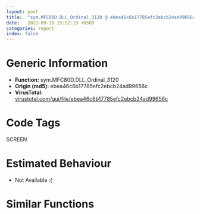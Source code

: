 ```yaml
---
layout: post
title:  "sym.MFC80D.DLL_Ordinal_3120 @ ebea46c6b17785efc2ebcb24ad99656c"
date:   2021-09-10 15:52:19 +0300
categories: report
index: false
---
```


# Generic Information
- **Function:** sym.MFC80D.DLL\_Ordinal\_3120
- **Origin (md5):** ebea46c6b17785efc2ebcb24ad99656c
- **VirusTotal:** [virustotal.com/gui/file/ebea46c6b17785efc2ebcb24ad99656c][virustotal_ref]

# Code Tags
<span class="tag" id="SCREEN">SCREEN</span>


# Estimated Behaviour
<ul><li class="bhv-desc" id="na">Not Available :(</li></ul>

# Similar Functions
<script type="text/javascript" src="https://www.gstatic.com/charts/loader.js"></script>
<script type="text/javascript">

    google.charts.load('current', {'packages':['corechart']});
    google.charts.setOnLoadCallback(drawChart);

    function drawChart() {
    var data = new google.visualization.DataTable();
        data.addColumn('number', 'X');
        data.addColumn('number', 'Y');
        data.addColumn({type: 'string', role: 'tooltip', 'p': {'html': true}});
        data.addColumn({'type': 'string', 'role': 'style'});
        
        data.addRows([
    [0, 0, '<b><a href="/report/sym.MFC80D.DLL_Ordinal_3120@ebea46c6b17785efc2ebcb24ad99656c">sym.MFC80D.DLL_Ordinal_3120</a><br>@ebea46c6b17785efc2ebcb24ad99656c</b><br>', 'point { fill-color: #e0440e; }'],

        ]);

    var options = {
        title: 'Similarity Plot',
        legend: 'none',
        colors: ['#dedbd9', '#e6693e', '#ec8f6e', '#f3b49f', '#f6c7b6'],
        tooltip: {isHtml: true, trigger: 'both'},
        explorer: {
        actions: ["dragToZoom", "rightClickToReset"],
        },
        chartArea: {
        width: '80%',
        height: '80%'
        },
        width: '100%',
        height: '100%'
    };

    var chart = new google.visualization.ScatterChart(document.getElementById('chart_div'));

    chart.draw(data, options);
    }
    
</script>


<div id="chart_div" style="width: 100%px; height: 100%;"></div>

# Disassembled Code
{% highlight nasm %}

push ebp
mov ebp, esp
push 0xffffffffffffffff
push 0x783b101b
mov eax, dword
push eax
sub esp, 0xc4
push esi
push edi
mov eax, dword[0x783e90cc]
xor eax, ebp
push eax
lea eax, [ebp-0xc]
mov dword
mov dword[ebp-0xc0], ecx
mov eax, dword[ebp+8]
mov ecx, dword[eax+4]
mov dword[ebp-0x10], ecx
cmp dword[ebp-0x10], 0x200
je off.b106
cmp dword[ebp-0x10], 0xa0
je off.b106
cmp dword[ebp-0x10], 0x202
je off.b106
cmp dword[ebp-0x10], 0x205
je off.b106
cmp dword[ebp-0x10], 0x208
jne off.b1436
push 1
call dword[sym.imp.USER32.dll_GetKeyState]
movsx edx, ax
test edx, edx
jl off.b1436
push 2
call dword[sym.imp.USER32.dll_GetKeyState]
movsx eax, ax
test eax, eax
jl off.b1436
push 4
call dword[sym.imp.USER32.dll_GetKeyState]
movsx ecx, ax
test ecx, ecx
jl off.b1436
call sym.MFC80D.DLL_Ordinal_1443
mov dword[ebp-0x60], eax
mov edx, dword[ebp+8]
mov eax, dword[edx]
push eax
call sym.MFC80D.DLL_Ordinal_3261
mov dword[ebp-0x5c], eax
cmp dword[ebp-0x5c], 0
je off.b218
mov ecx, dword[ebp-0x5c]
mov edx, dword[ecx+0x3c]
and edx, 0x401
jne off.b218
mov ecx, dword[ebp-0x5c]
call sym.MFC80D.DLL_Ordinal_4340
mov dword[ebp-0x5c], eax
jmp off.b185
mov eax, dword[ebp-0x5c]
cmp eax, dword[ebp-0xc0]
je off.b266
cmp dword[ebp-0x5c], 0
jne off.b261
mov ecx, dword[ebp-0x60]
mov dword[ecx+0x88], 0
mov edx, dword[ebp-0x60]
mov dword[edx+0x8c], 0xffffffff
jmp off.b1771
mov eax, dword[ebp-0x60]
mov ecx, dword[eax+0x84]
mov dword[ebp-0x58], ecx
mov ecx, dword[ebp-0xc0]
call sym.MFC80D.DLL_Ordinal_4344
mov dword[ebp-0x24], eax
cmp dword[ebp-0x58], 0
je off.b413
mov ecx, dword[ebp-0x58]
call sym.MFC80D.DLL_Ordinal_4317
cmp eax, dword[ebp-0x24]
je off.b413
mov edx, dword[ebp-0x58]
mov eax, dword[edx]
mov ecx, dword[ebp-0x58]
mov edx, dword[eax+0x68]
call edx
mov eax, dword[ebp-0x58]
mov dword[ebp-0xa8], eax
mov ecx, dword[ebp-0xa8]
mov dword[ebp-0xa4], ecx
cmp dword[ebp-0xa4], 0
je off.b383
push 1
mov edx, dword[ebp-0xa4]
mov eax, dword[edx]
mov ecx, dword[ebp-0xa4]
mov edx, dword[eax+4]
call edx
mov dword[ebp-0xc4], eax
jmp off.b393
mov dword[ebp-0xc4], 0
mov eax, dword[ebp-0x60]
mov dword[eax+0x84], 0
mov dword[ebp-0x58], 0
cmp dword[ebp-0x58], 0
jne off.b648
push 0x19c
push 0x781d780c
push 0x70
call sym.MFC80D.DLL_Ordinal_900
mov dword[ebp-0xb0], eax
mov dword[ebp-4], 0
cmp dword[ebp-0xb0], 0
je off.b481
mov ecx, dword[ebp-0xb0]
call sym.MFC80D.DLL_Ordinal_654
mov dword[ebp-0xc8], eax
jmp off.b491
mov dword[ebp-0xc8], 0
mov ecx, dword[ebp-0xc8]
mov dword[ebp-0xac], ecx
mov dword[ebp-4], 0xffffffff
mov edx, dword[ebp-0xac]
mov dword[ebp-0x58], edx
push 1
mov eax, dword[ebp-0x24]
push eax
mov ecx, dword[ebp-0x58]
mov edx, dword[ecx]
mov ecx, dword[ebp-0x58]
mov eax, dword[edx+0x13c]
call eax
test eax, eax
jne off.b619
mov ecx, dword[ebp-0x58]
mov dword[ebp-0xb8], ecx
mov edx, dword[ebp-0xb8]
mov dword[ebp-0xb4], edx
cmp dword[ebp-0xb4], 0
je off.b604
push 1
mov eax, dword[ebp-0xb4]
mov edx, dword[eax]
mov ecx, dword[ebp-0xb4]
mov eax, dword[edx+4]
call eax
mov dword[ebp-0xcc], eax
jmp off.b614
mov dword[ebp-0xcc], 0
jmp off.b1771
push 0
push 0
push 0x401
mov ecx, dword[ebp-0x58]
call sym.MFC80D.DLL_Ordinal_7668
mov ecx, dword[ebp-0x60]
mov edx, dword[ebp-0x58]
mov dword[ecx+0x84], edx
push 0x1a6
push 0x781d780c
mov eax, dword[ebp-0x58]
push eax
call sym.MFC80D.DLL_Ordinal_1364
mov ecx, dword[ebp-0x58]
mov edx, dword[ecx+0x20]
push edx
call dword[sym.imp.USER32.dll_IsWindow]
test eax, eax
jne off.b704
push 0x1a7
push 0x781d780c
call sym.MFC80D.DLL_Ordinal_1363
test eax, eax
je off.b704
int3
push 0x30
push 0
lea ecx, [ebp-0x90]
push ecx
call sub.MSVCR80D.dll_memset
add esp, 0xc
mov edx, dword[ebp+8]
mov eax, dword[edx+0x18]
push eax
mov ecx, dword[edx+0x14]
push ecx
lea ecx, [ebp-0x18]
call fcn.783a6cf0
lea edx, [ebp-0x18]
push edx
mov eax, dword[ebp-0xc0]
mov ecx, dword[eax+0x20]
push ecx
call dword[sym.imp.USER32.dll_ScreenToClient]
push 0x30
push 0
lea edx, [ebp-0x54]
push edx
call sub.MSVCR80D.dll_memset
add esp, 0xc
mov dword[ebp-0x54], 0x28
lea eax, [ebp-0x54]
push eax
mov ecx, dword[ebp-0x14]
push ecx
mov edx, dword[ebp-0x18]
push edx
mov eax, dword[ebp-0xc0]
mov edx, dword[eax]
mov ecx, dword[ebp-0xc0]
mov eax, dword[edx+0x74]
call eax
mov dword[ebp-0x20], eax
mov ecx, dword[ebp-0x20]
sub ecx, 0xffffffff
neg ecx
sbb ecx, ecx
and ecx, dword[ebp-0xc0]
mov dword[ebp-0x1c], ecx
mov edx, dword[ebp-0x60]
mov eax, dword[edx+0x8c]
cmp eax, dword[ebp-0x20]
jne off.b870
mov ecx, dword[ebp-0x60]
mov edx, dword[ecx+0x88]
cmp edx, dword[ebp-0x1c]
je off.b1303
cmp dword[ebp-0x20], 0xffffffff
je off.b1102
mov ecx, 0xc
lea esi, [ebp-0x54]
lea edi, [ebp-0x90]
rep movsd
mov eax, dword[ebp-0x8c]
and eax, 0x3fffffff
mov dword[ebp-0x8c], eax
mov ecx, dword[ebp-0xc0]
mov edx, dword[ecx+0x3c]
and edx, 0x400
je off.b945
mov eax, dword[ebp-0x8c]
or eax, 0x20
mov dword[ebp-0x8c], eax
lea ecx, [ebp-0x90]
push ecx
push 0
push 0x404
mov ecx, dword[ebp-0x58]
call sym.MFC80D.DLL_Ordinal_7668
test eax, eax
jne off.b991
push 0x1bd
push 0x781d780c
call sym.MFC80D.DLL_Ordinal_1363
test eax, eax
je off.b991
int3
mov eax, dword[ebp-0x50]
and eax, 0x40000000
jne off.b1016
mov ecx, dword[ebp-0xc0]
call sym.MFC80D.DLL_Ordinal_5569
test eax, eax
je off.b1100
push 0
push 1
push 0x401
mov ecx, dword[ebp-0x58]
call sym.MFC80D.DLL_Ordinal_7668
mov ecx, dword[ebp-0xc0]
mov edx, dword[ecx+0x3c]
and edx, 0x400
je off.b1072
lea eax, [ebp-0x90]
push eax
push 1
push 0x411
mov ecx, dword[ebp-0x58]
call sym.MFC80D.DLL_Ordinal_7668
push 0x213
push 0
push 0
push 0
push 0
push 0
mov ecx, dword[ebp-0x58]
mov edx, dword[ecx+0x20]
push edx
call dword[sym.imp.USER32.dll_SetWindowPos]
jmp off.b1119
push 0
push 0
push 0x401
mov ecx, dword[ebp-0x58]
call sym.MFC80D.DLL_Ordinal_7668
mov eax, dword[ebp+8]
push eax
mov ecx, dword[ebp-0x58]
push ecx
call fcn.7825f060
mov edx, dword[ebp-0x60]
cmp dword[edx+0x90], 0
je off.b1183
mov eax, dword[ebp-0x60]
mov ecx, dword[eax+0x90]
cmp dword[ecx], 0x28
jb off.b1183
mov edx, dword[ebp-0x60]
mov eax, dword[edx+0x90]
push eax
push 0
push 0x405
mov ecx, dword[ebp-0x58]
call sym.MFC80D.DLL_Ordinal_7668
mov ecx, dword[ebp-0x60]
mov edx, dword[ebp-0x1c]
mov dword[ecx+0x88], edx
mov eax, dword[ebp-0x60]
mov ecx, dword[ebp-0x20]
mov dword[eax+0x8c], ecx
mov edx, dword[ebp-0x60]
cmp dword[edx+0x90], 0
jne off.b1282
push 0x1db
push 0x781d780c
push 0x30
call sym.MFC80D.DLL_Ordinal_895
add esp, 0xc
mov dword[ebp-0xbc], eax
mov eax, dword[ebp-0x60]
mov ecx, dword[ebp-0xbc]
mov dword[eax+0x90], ecx
push 0x30
push 0
mov edx, dword[ebp-0x60]
mov eax, dword[edx+0x90]
push eax
call sub.MSVCR80D.dll_memset
add esp, 0xc
mov ecx, dword[ebp-0x60]
mov edi, dword[ecx+0x90]
mov ecx, 0xc
lea esi, [ebp-0x54]
rep movsd
jmp off.b1404
mov edx, dword[ebp-0xc0]
mov eax, dword[edx+0x3c]
and eax, 0x400
je off.b1385
lea ecx, [ebp-0x98]
push ecx
call dword[sym.imp.USER32.dll_GetCursorPos]
mov edx, dword[ebp-0x98]
and edx, 0xffff
movzx eax, dx
mov ecx, dword[ebp-0x94]
and ecx, 0xffff
movzx edx, cx
shl edx, 0x10
or eax, edx
push eax
push 0
push 0x412
mov ecx, dword[ebp-0x58]
call sym.MFC80D.DLL_Ordinal_7668
jmp off.b1404
cmp dword[ebp-0x20], 0xffffffff
je off.b1404
mov eax, dword[ebp+8]
push eax
mov ecx, dword[ebp-0x58]
push ecx
call fcn.7825f060
cmp dword[ebp-0x30], 0xffffffff
je off.b1431
cmp dword[ebp-0x34], 0
jne off.b1431
push 1
mov edx, dword[ebp-0x30]
push edx
call dword[sym.imp.MSVCR80D.dll__free_dbg]
add esp, 8
jmp off.b1771
mov eax, dword[ebp-0xc0]
mov ecx, dword[eax+0x3c]
and ecx, 0x401
je off.b1771
mov edx, dword[ebp+8]
mov eax, dword[edx]
push eax
call sym.MFC80D.DLL_Ordinal_3261
mov dword[ebp-0x9c], eax
cmp dword[ebp-0x9c], 0
je off.b1532
mov ecx, dword[ebp-0x9c]
cmp ecx, dword[ebp-0xc0]
je off.b1532
mov edx, dword[ebp-0x9c]
mov eax, dword[edx+0x3c]
and eax, 0x401
jne off.b1532
mov ecx, dword[ebp-0x9c]
call sym.MFC80D.DLL_Ordinal_4340
mov dword[ebp-0x9c], eax
jmp off.b1474
mov ecx, dword[ebp-0x9c]
cmp ecx, dword[ebp-0xc0]
je off.b1551
jmp off.b1771
cmp dword[ebp-0x10], 0x100
jb off.b1569
cmp dword[ebp-0x10], 0x109
jbe off.b1599
cmp dword[ebp-0x10], 0x104
jb off.b1587
cmp dword[ebp-0x10], 0x107
jbe off.b1599
mov dword[ebp-0xd0], 0
jmp off.b1609
mov dword[ebp-0xd0], 1
mov edx, dword[ebp-0xd0]
mov dword[ebp-0xa0], edx
mov eax, dword[ebp-0xc0]
mov ecx, dword[eax+0x3c]
and ecx, 0x400
jne off.b1771
cmp dword[ebp-0xa0], 0
jne off.b1759
cmp dword[ebp-0x10], 0x201
je off.b1759
cmp dword[ebp-0x10], 0x203
je off.b1759
cmp dword[ebp-0x10], 0x204
je off.b1759
cmp dword[ebp-0x10], 0x206
je off.b1759
cmp dword[ebp-0x10], 0x207
je off.b1759
cmp dword[ebp-0x10], 0x209
je off.b1759
cmp dword[ebp-0x10], 0xa1
je off.b1759
cmp dword[ebp-0x10], 0xa3
je off.b1759
cmp dword[ebp-0x10], 0xa4
je off.b1759
cmp dword[ebp-0x10], 0xa6
je off.b1759
cmp dword[ebp-0x10], 0xa7
je off.b1759
cmp dword[ebp-0x10], 0xa9
jne off.b1771
mov edx, dword[ebp-0xa0]
push edx
call sym.MFC80D.DLL_Ordinal_1891
mov ecx, dword[ebp-0xc]
mov dword
pop ecx
pop edi
pop esi
mov esp, ebp
pop ebp
ret 4

{% endhighlight %}

[virustotal_ref]: https://www.virustotal.com/gui/file/ebea46c6b17785efc2ebcb24ad99656c